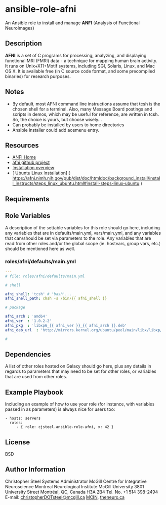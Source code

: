
ansible-role-afni
=================

An Ansible role to install and manage **ANFI** (Analysis of Functional NeuroImages)


Description
-----------

**AFNI** is a set of C programs for processing, analyzing, and displaying functional MRI (FMRI) data - a technique for mapping human brain activity. It runs on Unix+X11+Motif systems, including SGI, Solaris, Linux, and Mac OS X. It is available free (in C source code format, and some precompiled binaries) for research purposes.

## Notes

- By default, most AFNI command line instructions assume that tcsh is the chosen shell for a terminal. Also, many Message Board postings and scripts in demos, which may be useful for reference, are written in tcsh. So, the choice is yours, but choose wisely...
- Can probably be installed by users to home directories
- Ansible installer could add acemenu entry.


Resources
---------

* [ ANFI Home ](https://afni.nimh.nih.gov/afni )
* [ afni github project]( https://github.com/afni/afni )
* [ Installation overview ]( https://afni.nimh.nih.gov/pub/dist/doc/htmldoc/background_install/install_instructs/overview.html )
* [ Ubuntu Linux Installation] ( https://afni.nimh.nih.gov/pub/dist/doc/htmldoc/background_install/install_instructs/steps_linux_ubuntu.html#install-steps-linux-ubuntu )



Requirements
------------




Role Variables
--------------

A description of the settable variables for this role should go here, including any variables that are in defaults/main.yml, vars/main.yml, and any variables that can/should be set via parameters to the role. Any variables that are read from other roles and/or the global scope (ie. hostvars, group vars, etc.) should be mentioned here as well.

### roles/afni/defaults/main.yml

```yaml
---
# file: roles/afni/defaults/main.yml

# shell

afni_shell: 'tcsh' # 'bash'...
afni_shell_path: chsh -s /bin/{{ afni_shell }}

# package

afni_arch : 'amd64'
afni_ver  : '1.0.2-2'
afni_pkg  : 'libxp6_{{ afni_ver }}_{{ afni_arch }}.deb'
afni_deb_url  : 'http://mirrors.kernel.org/ubuntu/pool/main/libx/libxp/{{ afni_pkg }}'

# 

```




Dependencies
------------

A list of other roles hosted on Galaxy should go here, plus any details in regards to parameters that may need to be set for other roles, or variables that are used from other roles.


Example Playbook
----------------

Including an example of how to use your role (for instance, with variables passed in as parameters) is always nice for users too:

    - hosts: servers
      roles:
         - { role: cjsteel.ansible-role-afni, x: 42 }


License
-------

BSD


Author Information
------------------

Christopher Steel
Systems Administrator
McGill Centre for Integrative Neuroscience
Montreal Neurological Institute
McGill University
3801 University Street
Montréal, QC, Canada H3A 2B4
Tel. No. +1 514 398-2494
E-mail: christopherDOTsteel@mcgill.ca
[MCIN](http://mcin-cnim.ca/), [theneuro.ca](http://theneuro.ca)
